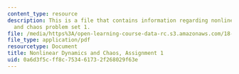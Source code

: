 ```yaml
---
content_type: resource
description: This is a file that contains information regarding nonlinear dynamics
  and chaos problem set 1.
file: /media/https%3A/open-learning-course-data-rc.s3.amazonaws.com/18-385j-nonlinear-dynamics-and-chaos-fall-2014/0a6d3f5cff8c753461732f268029f63e_MIT18_385JF14_Pset1.pdf
file_type: application/pdf
resourcetype: Document
title: Nonlinear Dynamics and Chaos, Assignment 1
uid: 0a6d3f5c-ff8c-7534-6173-2f268029f63e
---
```


